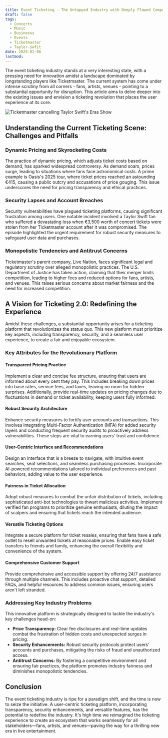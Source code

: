 ```yaml
---
title: Event Ticketing - The Untapped Industry with Deeply Flawed Competition
draft: false
tags:
  - Concerts
  - Music
  - Businesss
  - Events
  - Ticketmaster
  - Taylor-Swfit
date: 2025-02-06
lastmod:
---
```

The event ticketing industry stands at a very interesting state, with a pressing need for innovation amidst a landscape dominated by longstanding players like Ticketmaster. The current system has come under intense scrutiny from all corners - fans, artists, venues - pointing to a substantial opportunity for disruption. This article aims to delve deeper into the existing issues and envision a ticketing revolution that places the user experience at its core.

![Ticketmaster cancelling Taylor Swift's Eras Show](https://preview.redd.it/ticketmaster-has-cancelled-the-general-sale-v0-adi71n2nzl0a1.jpg?width=640&crop=smart&auto=webp&s=b2aed2cb13ecbe7967e7ba6485650c904db56323)

## Understanding the Current Ticketing Scene: Challenges and Pitfalls

### Dynamic Pricing and Skyrocketing Costs

The practice of dynamic pricing, which adjusts ticket costs based on demand, has sparked widespread controversy. As demand soars, prices surge, leading to situations where fans face astronomical costs. A prime example is Oasis's 2025 tour, where ticket prices reached an astounding €415, causing a public outcry and accusations of price gouging. This issue underscores the need for pricing transparency and ethical practices.

### Security Lapses and Account Breaches

Security vulnerabilities have plagued ticketing platforms, causing significant frustration among users. One notable incident involved a Taylor Swift fan who suffered a devastating loss when €3,500 worth of concert tickets were stolen from her Ticketmaster account after it was compromised. The episode highlighted the urgent requirement for robust security measures to safeguard user data and purchases.

### Monopolistic Tendencies and Antitrust Concerns

Ticketmaster's parent company, Live Nation, faces significant legal and regulatory scrutiny over alleged monopolistic practices. The U.S. Department of Justice has taken action, claiming that their merger limits competition, leading to higher fees and reduced options for fans, artists, and venues. This raises serious concerns about market fairness and the need for increased competition.

## A Vision for Ticketing 2.0: Redefining the Experience

Amidst these challenges, a substantial opportunity arises for a ticketing platform that revolutionizes the status quo. This new platform must prioritize key aspects, including transparency, security, and a seamless user experience, to create a fair and enjoyable ecosystem.

### Key Attributes for the Revolutionary Platform

#### Transparent Pricing Practice

Implement a clear and concise fee structure, ensuring that users are informed about every cent they pay. This includes breaking down prices into base rates, service fees, and taxes, leaving no room for hidden surprises. Additionally, provide real-time updates on pricing changes due to fluctuations in demand or ticket availability, keeping users fully informed.

#### Robust Security Architecture

Enhance security measures to fortify user accounts and transactions. This involves integrating Multi-Factor Authentication (MFA) for added security layers and conducting frequent security audits to proactively address vulnerabilities. These steps are vital to earning users' trust and confidence.

#### User-Centric Interface and Recommendations

Design an interface that is a breeze to navigate, with intuitive event searches, seat selections, and seamless purchasing processes. Incorporate AI-powered recommendations tailored to individual preferences and past behaviors, adding value to the user experience.

#### Fairness in Ticket Allocation

Adopt robust measures to combat the unfair distribution of tickets, including sophisticated anti-bot technologies to thwart malicious activities. Implement verified fan programs to prioritize genuine enthusiasts, diluting the impact of scalpers and ensuring that tickets reach the intended audience.

#### Versatile Ticketing Options

Integrate a secure platform for ticket resales, ensuring that fans have a safe outlet to resell unwanted tickets at reasonable prices. Enable easy ticket transfers to friends and family, enhancing the overall flexibility and convenience of the system.

#### Comprehensive Customer Support

Provide comprehensive and accessible support by offering 24/7 assistance through multiple channels. This includes proactive chat support, detailed FAQs, and helpful resources to address common issues, ensuring users aren't left stranded.

### Addressing Key Industry Problems

This innovative platform is strategically designed to tackle the industry's key challenges head-on:

- **Price Transparency:** Clear fee disclosures and real-time updates combat the frustration of hidden costs and unexpected surges in pricing.
- **Security Enhancements:** Robust security protocols protect users' accounts and purchases, mitigating the risks of fraud and unauthorized access.
- **Antitrust Concerns:** By fostering a competitive environment and ensuring fair practices, the platform promotes industry fairness and diminishes monopolistic tendencies.

## Conclusion

The event ticketing industry is ripe for a paradigm shift, and the time is now to seize the initiative. A user-centric ticketing platform, incorporating transparency, security enhancements, and versatile features, has the potential to redefine the industry. It's high time we reimagined the ticketing experience to create an ecosystem that works seamlessly for all stakeholders—fans, artists, and venues—paving the way for a thrilling new era in live entertainment.